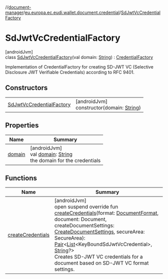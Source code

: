 //[document-manager](../../../index.md)/[eu.europa.ec.eudi.wallet.document.credential](../index.md)/[SdJwtVcCredentialFactory](index.md)

# SdJwtVcCredentialFactory

[androidJvm]\
class [SdJwtVcCredentialFactory](index.md)(val domain: [String](https://kotlinlang.org/api/latest/jvm/stdlib/kotlin-stdlib/kotlin/-string/index.html)) : [CredentialFactory](../-credential-factory/index.md)

Implementation of CredentialFactory for creating SD-JWT VC (Selective Disclosure JWT Verifiable Credentials) according to RFC 9401.

## Constructors

| | |
|---|---|
| [SdJwtVcCredentialFactory](-sd-jwt-vc-credential-factory.md) | [androidJvm]<br>constructor(domain: [String](https://kotlinlang.org/api/latest/jvm/stdlib/kotlin-stdlib/kotlin/-string/index.html)) |

## Properties

| Name | Summary |
|---|---|
| [domain](domain.md) | [androidJvm]<br>val [domain](domain.md): [String](https://kotlinlang.org/api/latest/jvm/stdlib/kotlin-stdlib/kotlin/-string/index.html)<br>the domain for the credentials |

## Functions

| Name | Summary |
|---|---|
| [createCredentials](create-credentials.md) | [androidJvm]<br>open suspend override fun [createCredentials](create-credentials.md)(format: [DocumentFormat](../../eu.europa.ec.eudi.wallet.document.format/-document-format/index.md), document: Document, createDocumentSettings: [CreateDocumentSettings](../../eu.europa.ec.eudi.wallet.document/-create-document-settings/index.md), secureArea: SecureArea): [Pair](https://kotlinlang.org/api/latest/jvm/stdlib/kotlin-stdlib/kotlin/-pair/index.html)&lt;[List](https://kotlinlang.org/api/latest/jvm/stdlib/kotlin-stdlib/kotlin.collections/-list/index.html)&lt;KeyBoundSdJwtVcCredential&gt;, [String](https://kotlinlang.org/api/latest/jvm/stdlib/kotlin-stdlib/kotlin/-string/index.html)?&gt;<br>Creates SD-JWT VC credentials for a document based on SD-JWT VC format settings. |
